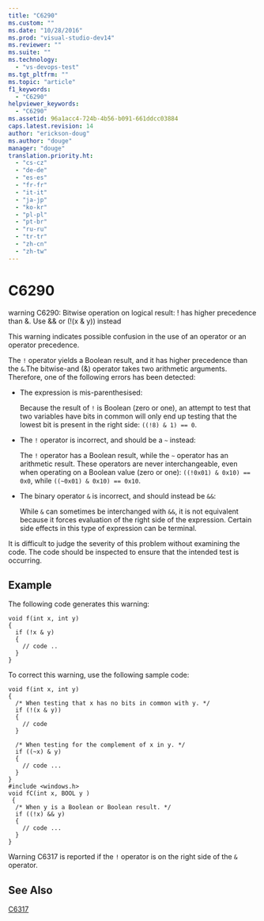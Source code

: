 ```yaml
---
title: "C6290"
ms.custom: ""
ms.date: "10/28/2016"
ms.prod: "visual-studio-dev14"
ms.reviewer: ""
ms.suite: ""
ms.technology: 
  - "vs-devops-test"
ms.tgt_pltfrm: ""
ms.topic: "article"
f1_keywords: 
  - "C6290"
helpviewer_keywords: 
  - "C6290"
ms.assetid: 96a1acc4-724b-4b56-b091-661ddcc03884
caps.latest.revision: 14
author: "erickson-doug"
ms.author: "douge"
manager: "douge"
translation.priority.ht: 
  - "cs-cz"
  - "de-de"
  - "es-es"
  - "fr-fr"
  - "it-it"
  - "ja-jp"
  - "ko-kr"
  - "pl-pl"
  - "pt-br"
  - "ru-ru"
  - "tr-tr"
  - "zh-cn"
  - "zh-tw"
---
```

# C6290
warning C6290: Bitwise operation on logical result: ! has higher precedence than &. Use && or (!(x & y)) instead  
  
 This warning indicates possible confusion in the use of an operator or an operator precedence.  
  
 The `!` operator yields a Boolean result, and it has higher precedence than the `&`.The bitwise-and (&) operator takes two arithmetic arguments. Therefore, one of the following errors has been detected:  
  
-   The expression is mis-parenthesised:  
  
     Because the result of `!` is Boolean (zero or one), an attempt to test that two variables have bits in common will only end up testing that the lowest bit is present in the right side: `((!8) & 1) == 0`.  
  
-   The `!` operator is incorrect, and should be a `~` instead:  
  
     The `!` operator has a Boolean result, while the `~` operator has an arithmetic result. These operators are never interchangeable, even when operating on a Boolean value (zero or one): `((!0x01) & 0x10) == 0x0`, while `((~0x01) & 0x10) == 0x10`.  
  
-   The binary operator `&` is incorrect, and should instead be `&&`:  
  
     While `&` can sometimes be interchanged with `&&`, it is not equivalent because it forces evaluation of the right side of the expression. Certain side effects in this type of expression can be terminal.  
  
 It is difficult to judge the severity of this problem without examining the code. The code should be inspected to ensure that the intended test is occurring.  
  
## Example  
 The following code generates this warning:  
  
```  
void f(int x, int y)  
{  
  if (!x & y)  
  {  
    // code ..  
  }  
}  
```  
  
 To correct this warning, use the following sample code:  
  
```  
void f(int x, int y)  
{  
  /* When testing that x has no bits in common with y. */  
  if (!(x & y))  
  {  
    // code   
  }  
  
  /* When testing for the complement of x in y. */  
  if ((~x) & y)  
  {  
    // code ...  
  }  
}  
#include <windows.h>  
void fC(int x, BOOL y )  
 {  
  /* When y is a Boolean or Boolean result. */  
  if ((!x) && y)  
  {  
    // code ...  
  }  
}  
```  
  
 Warning C6317 is reported if the `!` operator is on the right side of the `&` operator.  
  
## See Also  
 [C6317](../code-quality/c6317.md)